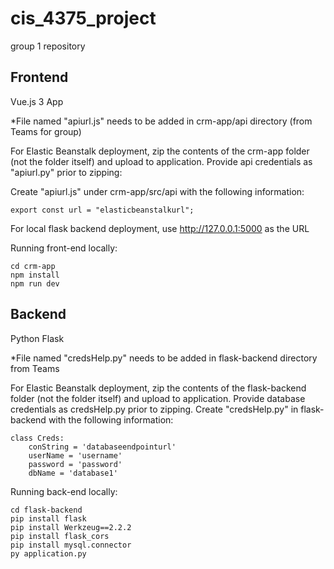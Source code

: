 # cis_4375_project

group 1 repository

## Frontend
Vue.js 3 App


*File named "apiurl.js" needs to be added in crm-app/api directory (from Teams for group)

For Elastic Beanstalk deployment, zip the contents of the crm-app folder (not the folder itself) and upload to application. 
Provide api credentials as "apiurl.py" prior to zipping:

Create "apiurl.js" under crm-app/src/api with the following information:
```
export const url = "elasticbeanstalkurl";
```
For local flask backend deployment, use http://127.0.0.1:5000 as the URL

Running front-end locally:
```
cd crm-app
npm install
npm run dev
```


## Backend
Python Flask


*File named "credsHelp.py" needs to be added in flask-backend directory from Teams

For Elastic Beanstalk deployment, zip the contents of the flask-backend folder (not the folder itself) and upload to application. 
Provide database credentials as credsHelp.py prior to zipping. 
Create "credsHelp.py" in flask-backend with the following information: 
```
class Creds:
    conString = 'databaseendpointurl'
    userName = 'username'
    password = 'password'
    dbName = 'database1'
```

Running back-end locally:
```
cd flask-backend
pip install flask
pip install Werkzeug==2.2.2
pip install flask_cors
pip install mysql.connector
py application.py
```

